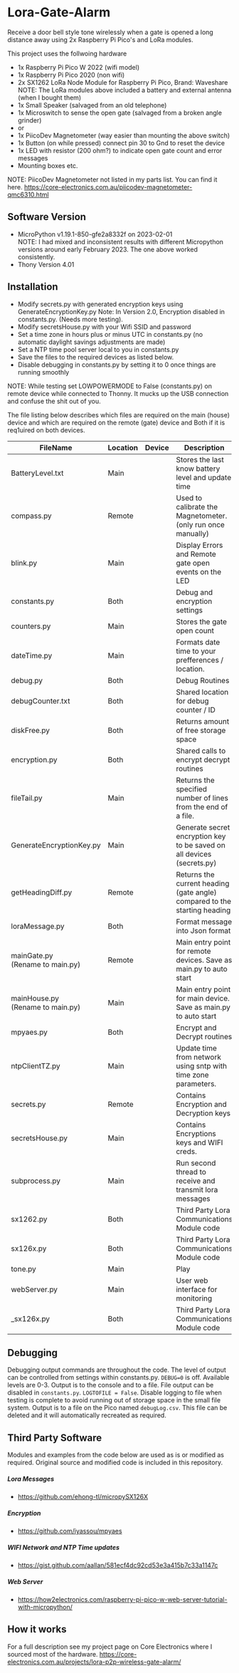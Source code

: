 # Lora-Gate-Alarm

Receive a door bell style tone wirelessly when a gate is opened a long distance away using 2x Raspberry Pi Pico's and LoRa modules.

This project uses the follwoing hardware

- 1x Raspberry Pi Pico W 2022 (wifi model) 
- 1x Raspberry Pi Pico 2020 (non wifi)
- 2x SX1262 LoRa Node Module for Raspberry Pi Pico, Brand: Waveshare
      <BR>NOTE: The LoRa modules above included a battery and external antenna (when I bought them)
- 1x Small Speaker (salvaged from an old telephone) 
- 1x Microswitch to sense the open gate (salvaged from a broken angle grinder)
- or
- 1x PiicoDev Magnetometer (way easier than mounting the above switch)
- 1x Button (on while pressed) connect pin 30 to Gnd to reset the device
- 1x LED with resistor (200 ohm?) to indicate open gate count and error messages
- Mounting boxes etc.

NOTE: PiicoDev Magnetometer not listed in my parts list.  You can find it here.
https://core-electronics.com.au/piicodev-magnetometer-qmc6310.html

## Software Version
- MicroPython v1.19.1-850-gfe2a8332f on 2023-02-01
<BR>NOTE: I had mixed and inconsistent results with different Micropython versions around early February 2023.  The one above worked consistently.
- Thony Version 4.01

## Installation
- Modify secrets.py with generated encryption keys using GenerateEncryptionKey.py
  Note: In Version 2.0, Encryption disabled in constants.py.  (Needs more testing).
- Modify secretsHouse.py with your Wifi SSID and password
- Set a time zone in hours plus or minus UTC in constants.py  (no automatic daylight savings adjustments are made)
- Set a NTP time pool server local to you in constants.py 
- Save the files to the required devices as listed below.
- Disable debugging in constants.py by setting it to 0 once things are running smoothly

NOTE: While testing set LOWPOWERMODE to False (constants.py) on remote device while connected to Thonny.  It mucks up the USB connection and confuse the shit out of you.

The file listing below describes which files are required on the main (house) device and which are required on the remote (gate) device and Both if it is req1uired on both devices.

| FileName                   | Location | Device  | Description |
| ---------------------------|----------|---------|-------------|
| BatteryLevel.txt           | Main     |         | Stores the last know battery level and update time |
| compass.py                 | Remote   |         | Used to calibrate the Magnetometer.  (only run once manually) |
| blink.py                   | Main     |         | Display Errors and Remote gate open events on the LED |
| constants.py               | Both     |         | Debug and encryption settings |
| counters.py                | Main     |         | Stores the gate open count |
| dateTime.py                | Main     |         | Formats date time to your prefferences / location. |
| debug.py                   | Both     |         | Debug Routines |
| debugCounter.txt           | Both     |         | Shared location for debug counter / ID |
| diskFree.py                | Both     |         | Returns amount of free storage space |
| encryption.py              | Both     |         | Shared calls to encrypt decrypt routines |
| fileTail.py                | Main     |         | Returns the specified number of lines from the end of a file. |
| GenerateEncryptionKey.py   | Main     |         | Generate secret encryption key to be saved on all devices (secrets.py) |
| getHeadingDiff.py          | Remote   |         | Returns the current heading (gate angle) compared to the starting heading|
| loraMessage.py             | Both     |         | Format message into Json format |
| mainGate.py <BR>(Rename to main.py)| Remote   |         | Main entry point for remote devices.  Save as main.py to auto start |
| mainHouse.py <BR>(Rename to main.py)| Main     |         | Main entry point for main device.  Save as main.py to auto start |
| mpyaes.py                  | Both     |         | Encrypt and Decrypt routines |
| ntpClientTZ.py             | Main     |         | Update time from network using sntp with time zone parameters. |
| secrets.py                 | Remote   |         | Contains Encryption and Decryption keys |
| secretsHouse.py            | Main     |         | Contains Encryptions keys and WIFI creds. |
| subprocess.py              | Main     |         | Run second thread to receive and transmit lora messages |
| sx1262.py                  | Both     |         | Third Party Lora Communications Module code |
| sx126x.py                  | Both     |         | Third Party Lora Communications Module code |
| tone.py                    | Main     |         | Play
| webServer.py               | Main     |         | User web interface for monitoring |
| _sx126x.py                 | Both     |         |  Third Party Lora Communications Module code |

## Debugging
Debugging output commands are throughout the code. The level of output can be controlled from settings within constants.py. `DEBUG=0` is off. Available levels are 0-3. Output is to the console and to a file. File output can be disabled in `constants.py`. `LOGTOFILE = False`. Disable logging to file when testing is complete to avoid running out of storage space in the small file system. Output is to a file on the Pico named `debugLog.csv`. This file can be deleted and it will automatically recreated as required.

## Third Party Software 
Modules and examples from the code below are used as is or modified as required. Original source and modified code is included in this repository.

##### Lora Messages
- https://github.com/ehong-tl/micropySX126X

##### Encryption
- https://github.com/iyassou/mpyaes

##### WIFI Network and NTP Time updates
- https://gist.github.com/aallan/581ecf4dc92cd53e3a415b7c33a1147c

##### Web Server 
- https://how2electronics.com/raspberry-pi-pico-w-web-server-tutorial-with-micropython/

## How it works
For a full description see my project page on Core Electronics where I sourced most of the hardware.
https://core-electronics.com.au/projects/lora-p2p-wireless-gate-alarm/
